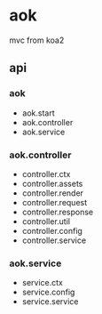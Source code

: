 # aok
mvc from koa2

## api
### aok
* aok.start 
* aok.controller
* aok.service

### aok.controller
* controller.ctx
* controller.assets
* controller.render
* controller.request
* controller.response
* controller.util
* controller.config
* controller.service

### aok.service
* service.ctx
* service.config
* service.service


